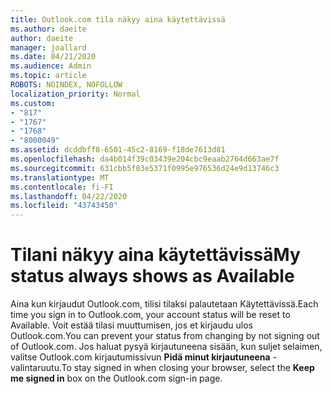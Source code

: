 ```yaml
---
title: Outlook.com tila näkyy aina käytettävissä
ms.author: daeite
author: daeite
manager: joallard
ms.date: 04/21/2020
ms.audience: Admin
ms.topic: article
ROBOTS: NOINDEX, NOFOLLOW
localization_priority: Normal
ms.custom:
- "817"
- "1767"
- "1768"
- "8000049"
ms.assetid: dcddbff8-6501-45c2-8169-f18de7613d81
ms.openlocfilehash: da4b014f39c03439e204cbc9eaab2764d663ae7f
ms.sourcegitcommit: 631cbb5f03e5371f0995e976536d24e9d13746c3
ms.translationtype: MT
ms.contentlocale: fi-FI
ms.lasthandoff: 04/22/2020
ms.locfileid: "43743450"
---
```

# <a name="my-status-always-shows-as-available"></a><span data-ttu-id="dc649-102">Tilani näkyy aina käytettävissä</span><span class="sxs-lookup"><span data-stu-id="dc649-102">My status always shows as Available</span></span>

<span data-ttu-id="dc649-103">Aina kun kirjaudut Outlook.com, tilisi tilaksi palautetaan Käytettävissä.</span><span class="sxs-lookup"><span data-stu-id="dc649-103">Each time you sign in to Outlook.com, your account status will be reset to Available.</span></span> <span data-ttu-id="dc649-104">Voit estää tilasi muuttumisen, jos et kirjaudu ulos Outlook.com.</span><span class="sxs-lookup"><span data-stu-id="dc649-104">You can prevent your status from changing by not signing out of Outlook.com.</span></span> <span data-ttu-id="dc649-105">Jos haluat pysyä kirjautuneena sisään, kun suljet selaimen, valitse Outlook.com kirjautumissivun **Pidä minut kirjautuneena** -valintaruutu.</span><span class="sxs-lookup"><span data-stu-id="dc649-105">To stay signed in when closing your browser, select the **Keep me signed in** box on the Outlook.com sign-in page.</span></span>
